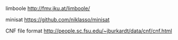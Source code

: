limboole
http://fmv.jku.at/limboole/

minisat
https://github.com/niklasso/minisat


CNF file format
http://people.sc.fsu.edu/~jburkardt/data/cnf/cnf.html
